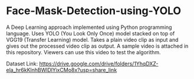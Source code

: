 # Face-Mask-Detection-using-YOLO
A Deep Learning approach implemented using Python programming language. Uses YOLO (You Look Only Once) model stacked on top of VGG19 (Transfer Learning) model. Takes a plain video clip as input and gives out the processed video clip as output.
A sample video is attached in this repository. Viewers can use this video to test the algorithm.

Dataset Link:
https://drive.google.com/drive/folders/1YhqDXZ-ela_hr6kKlnhBWlDlYixCMo8x?usp=share_link

